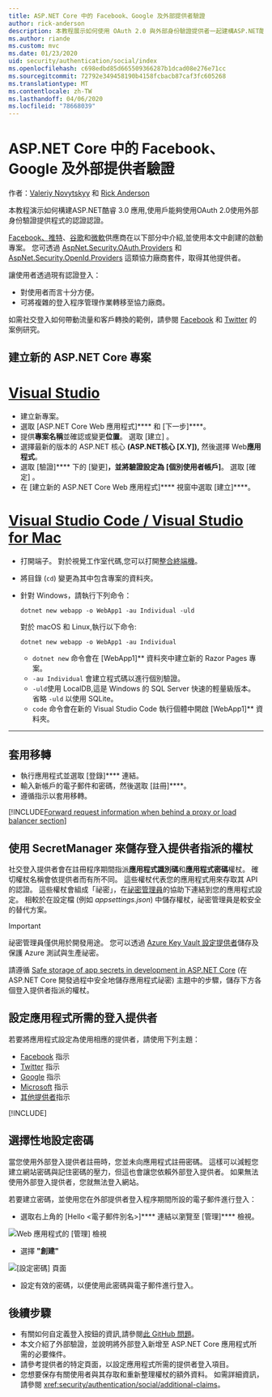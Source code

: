 ```yaml
---
title: ASP.NET Core 中的 Facebook、Google 及外部提供者驗證
author: rick-anderson
description: 本教程展示如何使用 OAuth 2.0 與外部身份驗證提供者一起建構ASP.NET酷睿應用。
ms.author: riande
ms.custom: mvc
ms.date: 01/23/2020
uid: security/authentication/social/index
ms.openlocfilehash: c698edbd85d665509366287b1dcad08e276e71cc
ms.sourcegitcommit: 72792e349458190b4158fcbacb87caf3fc605268
ms.translationtype: MT
ms.contentlocale: zh-TW
ms.lasthandoff: 04/06/2020
ms.locfileid: "78668039"
---
```

# <a name="facebook-google-and-external-provider-authentication-in-aspnet-core"></a>ASP.NET Core 中的 Facebook、Google 及外部提供者驗證

作者：[Valeriy Novytskyy](https://github.com/01binary) 和 [Rick Anderson](https://twitter.com/RickAndMSFT)

本教程演示如何構建ASP.NET酷睿 3.0 應用,使用戶能夠使用OAuth 2.0使用外部身份驗證提供程式的認證認證。

[Facebook、](xref:security/authentication/facebook-logins)[推特](xref:security/authentication/twitter-logins)、[谷歌](xref:security/authentication/google-logins)和[微軟](xref:security/authentication/microsoft-logins)供應商在以下部分中介紹,並使用本文中創建的啟動專案。 您可透過 [AspNet.Security.OAuth.Providers](https://github.com/aspnet-contrib/AspNet.Security.OAuth.Providers) 和 [AspNet.Security.OpenId.Providers](https://github.com/aspnet-contrib/AspNet.Security.OpenId.Providers) 這類協力廠商套件，取得其他提供者。

讓使用者透過現有認證登入：

* 對使用者而言十分方便。
* 可將複雜的登入程序管理作業轉移至協力廠商。

如需社交登入如何帶動流量和客戶轉換的範例，請參閱 [Facebook](https://www.facebook.com/unsupportedbrowser) 和 [Twitter](https://dev.twitter.com/resources/case-studies) 的案例研究。

## <a name="create-a-new-aspnet-core-project"></a>建立新的 ASP.NET Core 專案

# <a name="visual-studio"></a>[Visual Studio](#tab/visual-studio)

* 建立新專案。
* 選取 [ASP.NET Core Web 應用程式]**** 和 [下一步]****。
* 提供**專案名稱**並確認或變更**位置**。 選取 [建立]  。
* 選擇最新的版本的 ASP.NET 核心 **(ASP.NET核心 [X.Y]),** 然後選擇 Web**應用程式**。
* 選取 [驗證]**** 下的 [變更]****，並將驗證設定為 [個別使用者帳戶]****。 選取 [確定]  。
* 在 [建立新的 ASP.NET Core Web 應用程式]**** 視窗中選取 [建立]****。

# <a name="visual-studio-code--visual-studio-for-mac"></a>[Visual Studio Code / Visual Studio for Mac](#tab/visual-studio-code+visual-studio-mac)

* 打開端子。  對於視覺工作室代碼,您可以打開[整合終端機](https://code.visualstudio.com/docs/editor/integrated-terminal)。

* 將目錄 (`cd`) 變更為其中包含專案的資料夾。

* 針對 Windows，請執行下列命令：

  ```dotnetcli
  dotnet new webapp -o WebApp1 -au Individual -uld
  ```

  對於 macOS 和 Linux,執行以下命令:

  ```dotnetcli
  dotnet new webapp -o WebApp1 -au Individual
  ```

  * `dotnet new` 命令會在 [WebApp1]** 資料夾中建立新的 Razor Pages 專案。
  * `-au Individual` 會建立程式碼以進行個別驗證。
  * `-uld`使用 LocalDB,這是 Windows 的 SQL Server 快速的輕量級版本。 省略 `-uld` 以使用 SQLite。
  * `code` 命令會在新的 Visual Studio Code 執行個體中開啟 [WebApp1]** 資料夾。

---

## <a name="apply-migrations"></a>套用移轉

* 執行應用程式並選取 [登錄]**** 連結。
* 輸入新帳戶的電子郵件和密碼，然後選取 [註冊]****。
* 遵循指示以套用移轉。

[!INCLUDE[Forward request information when behind a proxy or load balancer section](includes/forwarded-headers-middleware.md)]

## <a name="use-secretmanager-to-store-tokens-assigned-by-login-providers"></a>使用 SecretManager 來儲存登入提供者指派的權杖

社交登入提供者會在註冊程序期間指派**應用程式識別碼**和**應用程式密碼**權杖。 確切權杖名稱會依提供者而有所不同。 這些權杖代表您的應用程式用來存取其 API 的認證。 這些權杖會組成「祕密」，在[祕密管理員](xref:security/app-secrets#secret-manager)的協助下連結到您的應用程式設定。 相較於在設定檔 (例如 *appsettings.json*) 中儲存權杖，祕密管理員是較安全的替代方案。

> [!IMPORTANT]
> 祕密管理員僅供用於開發用途。 您可以透過 [Azure Key Vault 設定提供者](xref:security/key-vault-configuration)儲存及保護 Azure 測試與生產祕密。

請遵循 [Safe storage of app secrets in development in ASP.NET Core](xref:security/app-secrets) (在 ASP.NET Core 開發過程中安全地儲存應用程式祕密) 主題中的步驟，儲存下方各個登入提供者指派的權杖。

## <a name="setup-login-providers-required-by-your-application"></a>設定應用程式所需的登入提供者

若要將應用程式設定為使用相應的提供者，請使用下列主題：

* [Facebook](xref:security/authentication/facebook-logins) 指示
* [Twitter](xref:security/authentication/twitter-logins) 指示
* [Google](xref:security/authentication/google-logins) 指示
* [Microsoft](xref:security/authentication/microsoft-logins) 指示
* [其他提供者](xref:security/authentication/otherlogins)指示

[!INCLUDE[](includes/chain-auth-providers.md)]

## <a name="optionally-set-password"></a>選擇性地設定密碼

當您使用外部登入提供者註冊時，您並未向應用程式註冊密碼。 這樣可以減輕您建立網站密碼與記住密碼的壓力，但這也會讓您依賴外部登入提供者。 如果無法使用外部登入提供者，您就無法登入網站。

若要建立密碼，並使用您在外部提供者登入程序期間所設的電子郵件進行登入：

* 選取右上角的 [Hello &lt;電子郵件別名&gt;]**** 連結以瀏覽至 [管理]**** 檢視。

![Web 應用程式的 [管理] 檢視](index/_static/pass1a.png)

* 選擇 **"創建"**

![[設定密碼] 頁面](index/_static/pass2a.png)

* 設定有效的密碼，以便使用此密碼與電子郵件進行登入。

## <a name="next-steps"></a>後續步驟

* 有關如何自定義登入按鈕的資訊,請參閱[此 GitHub 問題](https://github.com/dotnet/AspNetCore.Docs/issues/10563)。
* 本文介紹了外部驗證，並說明將外部登入新增至 ASP.NET Core 應用程式所需的必要條件。
* 請參考提供者的特定頁面，以設定應用程式所需的提供者登入項目。
* 您想要保存有關使用者與其存取和重新整理權杖的額外資料。 如需詳細資訊，請參閱 <xref:security/authentication/social/additional-claims>。
